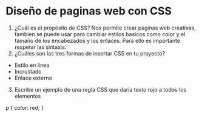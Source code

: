 # Diseño de paginas web con CSS
1. ¿Cuál es el propósito de CSS?
Nos permite crear paginas web creativas, tambien se puede usar para cambiar estilos basicos como color y el tamaño de los encabezados y los enlaces. Para ello es importante respetar las sintaxis.
2. ¿Cuáles son las tres formas de insertar CSS en tu proyecto?
* Estilo en linea
* Incrustado
* Enlace externo

3. Escribe un ejemplo de una regla CSS que daría texto rojo a todos los elementos <p>

p {
    color: red;
    }